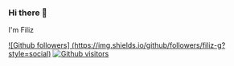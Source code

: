 ### Hi there 👋
I'm Filiz

[![Github followers]
(https://img.shields.io/github/followers/filiz-g?style=social)](https://github.com/filiz-g?tab=followers)
[![Github visitors](https://visitor-badge.glitch.me/badge?page_id=filiz-g.visitor-badge)](https://GitHub.com/filiz-g/StrapDown.js/stargazers/)

